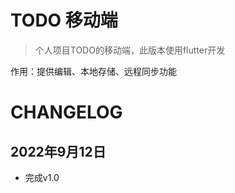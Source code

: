 # TODO 移动端

> 个人项目TODO的移动端，此版本使用flutter开发

作用：提供编辑、本地存储、远程同步功能

# CHANGELOG

## 2022年9月12日

- 完成v1.0

